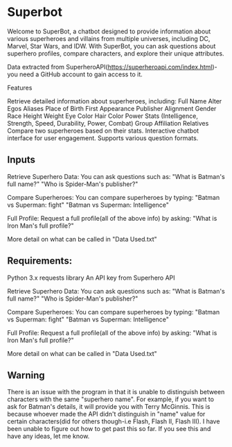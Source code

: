 # Superbot
Welcome to SuperBot, a chatbot designed to provide information about various superheroes and villains from multiple universes, including DC, Marvel, Star Wars, and IDW. With SuperBot, you can ask questions about superhero profiles, compare characters, and explore their unique attributes.

Data extracted from SuperheroAPI(https://superheroapi.com/index.html)-you need a GitHub account to gain access to it.

Features

Retrieve detailed information about superheroes, including:
    Full Name
    Alter Egos
    Aliases
    Place of Birth
    First Appearance
    Publisher
    Alignment
    Gender
    Race
    Height
    Weight
    Eye Color
    Hair Color
    Power Stats (Intelligence, Strength, Speed, Durability, Power, Combat)
    Group Affiliation
    Relatives
Compare two superheroes based on their stats.
Interactive chatbot interface for user engagement.
Supports various question formats.

## Inputs
Retrieve Superhero Data: You can ask questions such as:
"What is Batman's full name?"
"Who is Spider-Man's publisher?"

Compare Superheroes: You can compare superheroes by typing:
"Batman vs Superman: fight"
"Batman vs Superman: Intelligence"

Full Profile: Request a full profile(all of the above info) by asking:
"What is Iron Man's full profile?"

More detail on what can be called in "Data Used.txt"



## Requirements:
Python 3.x
requests library
An API key from Superhero API

Retrieve Superhero Data: You can ask questions such as:
"What is Batman's full name?"
"Who is Spider-Man's publisher?"


Compare Superheroes: You can compare superheroes by typing:
"Batman vs Superman: fight"
"Batman vs Superman: Intelligence"

Full Profile: Request a full profile(all of the above info) by asking:
"What is Iron Man's full profile?"

More detail on what can be called in "Data Used.txt"


## Warning
There is an issue with the program in that it is unable to distinguish between characters with the same "superhero name". For example, if you want to ask for Batman's details, it will provide you with Terry McGinnis. This is because whoever made the API didn't distinguish in "name" value for certain characters(did for others though-i.e Flash, Flash II, Flash III). I have been unable to figure out how to get past this so far. If you see this and have any ideas, let me know.


